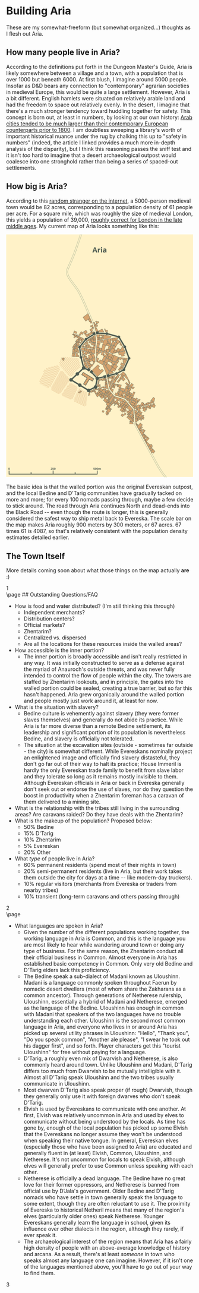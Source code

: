 # Building Aria
These are my somewhat-freeform (but somewhat organized...) thoughts as I flesh out Aria.

## How many people live in Aria?

According to the definitions put forth in the Dungeon Master's Guide, Aria is likely somewhere between a village and a town, with a population that is over 1000 but beneath 6000. At first blush, I imagine around 5000 people. Insofar as D&D bears any connection to "contemporary" agrarian societies in medieval Europe, this would be quite a large settlement. However, Aria is a bit different. English hamlets were situated on relatively arable land and had the freedom to space out relatively evenly. In the desert, I imagine that there's a much stronger tendency toward huddling together for safety. This concept is born out, at least in numbers, by looking at our own history: [Arab cities tended to be much larger than their contemporary European counterparts prior to 1800](https://voxeu.org/article/1000-years-urban-history-rise-and-fall-european-and-arab-cities). I am doubtless sweeping a library's worth of important historical nuance under the rug by chalking this up to "safety in numbers" (indeed, the article I linked provides a much more in-depth analysis of the disparity), but I think this reasoning passes the sniff test and it isn't _too_ hard to imagine that a desert archaeological outpost would coalesce into one stronghold rather than being a series of spaced-out settlements.

## How big is Aria?

According to this [random stranger on the internet](http://donjon.bin.sh/fantasy/demographics/), a 5000-person medieval town would be 82 acres, corresponding to a population density of 61 people per acre. For a square mile, which was roughly the size of medieval London, this yields a population of 39,000, [roughly correct for London in the late middle ages](https://en.wikipedia.org/wiki/Historical_urban_community_sizes). My current map of Aria looks something like this:

![Map of Aria](./images/small.svg)

The basic idea is that the walled portion was the original Evereskan outpost, and the local Bedine and D'Tarig communities have gradually tacked on more and more; for every 100 nomads passing through, maybe a few decide to stick around. The road through Aria continues North and dead-ends into the Black Road -- even though the route is longer, this is generally considered the safest way to ship metal back to Evereska. The scale bar on the map makes Aria roughly 900 meters by 300 meters, or 67 acres. 67 times 61 is 4087, so that's relatively consistent with the population density estimates detailed earlier.

## The Town Itself

More details coming soon about what those things on the map actually __are__ :)

<div class='pageNumber'>1</div>
</div>
\page
## Outstanding Questions/FAQ

* How is food and water distributed? (I'm still thinking this through)
  * Independent merchants?
  * Distribution centers?
  * Official markets?
  * Zhentarim?
  * Centralized vs. dispersed
  * Are all the locations for these resources inside the walled areas?
* How accessible is the inner portion?
  * The inner portion is broadly accessible and isn't really restricted in any way. It was initially constructed to serve as a defense against the myriad of Anauroch's outside threats, and was never fully intended to control the flow of people within the city. The towers are staffed by Zhentarim lookouts, and in principle, the gates into the walled portion could be sealed, creating a true barrier, but so far this hasn't happened. Aria grew organically around the walled portion and people mostly just work around it, at least for now.
* What is the situation with slavery?
  * Bedine culture is vehemently against slavery (they were former slaves themselves) and generally do not abide its practice. While Aria is far more diverse than a remote Bedine settlement, its leadership and significant portion of its population is nevertheless Bedine, and slavery is officially not tolerated.
  * The situation at the excavation sites (outside - sometimes far outside - the city) is somewhat different. While Evereskans nominally project an enlightened image and officially find slavery distasteful, they don't go far out of their way to halt its practice; House Immeril is hardly the only Evereskan trade family to benefit from slave labor and they tolerate so long as it remains mostly invisible to them.  Although Evereskan officials in Aria or back in Evereska generally don't seek out or endorse the use of slaves, nor do they question the boost in productivity when a Zhentarim foreman has a caravan of them delivered to a mining site.
* What is the relationship with the tribes still living in the surrounding areas? Are caravans raided? Do they have deals with the Zhentarim?
* What is the makeup of the population? Proposed below:
  * 50% Bedine
  * 15% D'Tarig
  * 10% Zhentarim
  * 5% Evereskan
  * 20% Other
* What _type_ of people live in Aria?
  * 60% permanent residents (spend most of their nights in town)
  * 20% semi-permanent residents (live in Aria, but their work takes them outside the city for days at a time -- like modern-day truckers).
  * 10% regular visitors (merchants from Evereska or traders from nearby tribes)
  * 10% transient (long-term caravans and others passing through)

<div class='pageNumber'>2</div>
</div>
\page

* What languages are spoken in Aria?
  * Given the number of the different populations working together, the working language in Aria is Common, and this is the language you are most likely to hear while wandering around town or doing any type of business. For the same reason, the Zhentarim conduct all their official business in Common. Almost everyone in Aria has established basic competency in Common. Only very old Bedine and D'Tarig elders lack this proficiency.
  * The Bedine speak a sub-dialect of Madani known as Uloushinn. Madani is a language commonly spoken throughout Faerun by nomadic desert dwellers (most of whom share the Zakharans as a common ancestor). Through generations of Netherese rulership, Uloushinn, essentially a hybrid of Madani and Netherese, emerged as the language of the Bedine. Uloushinn has enough in common with Madani that speakers of the two languages have no trouble understanding each other. Uloushinn is the second most common language in Aria, and everyone who lives in or around Aria has picked up several utility phrases in Uloushinn: "Hello", "Thank you", "Do you speak common", "Another ale please", "I swear he took out his dagger first", and so forth. Player characters get this "tourist Uloushinn" for free without paying for a language.
  * D'Tarig, a roughly even mix of Dwarvish and Netherese, is also commonly heard around town. Unlike Uloushinn and Madani, D'Tarig differs too much from Dwarvish to be mutually intelligible with it. Almost all D'Tarig speak Uloushinn and the two tribes usually communicate in Uloushinn.
  * Most dwarven D'Tarig also speak proper (if rough) Dwarvish, though they generally only use it with foreign dwarves who don't speak D'Tarig.
  * Elvish is used by Evereskans to communicate with one another. At first, Elvish was relatively uncommon in Aria and used by elves to communicate without being understood by the locals. As time has gone by, enough of the local population has picked up some Elvish that the Evereskans no longer assume they won't be understood when speaking their native tongue. In general, Evereskan elves (especially those who have been assigned to Aria) are educated and generally fluent in (at least) Elvish, Common, Uloushinn, and Netherese. It's not uncommon for locals to speak Elvish, although elves will generally prefer to use Common unless speaking with each other.
  * Netherese is officially a dead language. The Bedine have no great love for their former oppressors, and Netherese is banned from official use by D'Jala's government. Older Bedine and D'Tarig nomads who have settle in town generally speak the language to some extent, though they are often reluctant to use it. The proximity of Evereska to historical Netheril means that many of the region's elves (particularly older ones) speak Netherese. Younger Evereskans generally learn the language in school, given its influence over other dialects in the region, although they rarely, if ever speak it.
  * The archaeological interest of the region means that Aria has a fairly high density of people with an above-average knowledge of history and arcana. As a result, there's at least _someone_ in town who speaks almost any language one can imagine. However, if it isn't one of the languages mentioned above, you'll have to go out of your way to find them.
<div class='pageNumber'>3</div>
